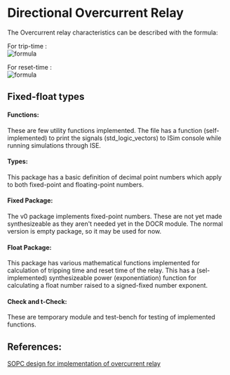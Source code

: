 # Directional Overcurrent Relay

The Overcurrent relay characteristics can be described with the formula:

For trip-time : <br>
![formula](https://render.githubusercontent.com/render/math?math=t=TDS*(\frac{A}{M^p-1}%20%2B%20B)) <br>

For reset-time : <br>
![formula](https://render.githubusercontent.com/render/math?math=t=TDS*(\frac{t_r}{M^2-1}))

## Fixed-float types
#### Functions:
These are few utility functions implemented. The file has a function (self-implemented) to print the signals (std_logic_vectors) to ISim console while running simulations through ISE.

#### Types:
This package has a basic definition of decimal point numbers which apply to both fixed-point and floating-point numbers.

#### Fixed Package:
The v0 package implements fixed-point numbers. These are not yet made synthesizeable as they aren't needed yet in the DOCR module. The normal version is empty package, so it may be used for now.

#### Float Package:
This package has various mathematical functions implemented for calculation of tripping time and reset time of the relay. This has a (sel-implemented) synthesizeable power (exponentiation) function for calculating a float number raised to a signed-fixed number exponent.

#### Check and t-Check:
These are temporary module and test-bench for testing of implemented functions.

## References:
[SOPC design for implementation of overcurrent relay](https://ieeexplore.ieee.org/document/1632525/)
